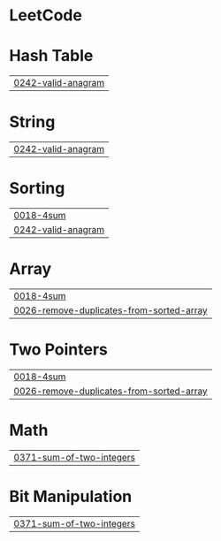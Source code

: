 # LeetCode


# Hash Table
|  |
| ------- |
| [0242-valid-anagram](https://github.com/sk-0507/LeetCode/tree/master/0242-valid-anagram) |
# String
|  |
| ------- |
| [0242-valid-anagram](https://github.com/sk-0507/LeetCode/tree/master/0242-valid-anagram) |
# Sorting
|  |
| ------- |
| [0018-4sum](https://github.com/sk-0507/LeetCode/tree/master/0018-4sum) |
| [0242-valid-anagram](https://github.com/sk-0507/LeetCode/tree/master/0242-valid-anagram) |
# Array
|  |
| ------- |
| [0018-4sum](https://github.com/sk-0507/LeetCode/tree/master/0018-4sum) |
| [0026-remove-duplicates-from-sorted-array](https://github.com/sk-0507/LeetCode/tree/master/0026-remove-duplicates-from-sorted-array) |
# Two Pointers
|  |
| ------- |
| [0018-4sum](https://github.com/sk-0507/LeetCode/tree/master/0018-4sum) |
| [0026-remove-duplicates-from-sorted-array](https://github.com/sk-0507/LeetCode/tree/master/0026-remove-duplicates-from-sorted-array) |
# Math
|  |
| ------- |
| [0371-sum-of-two-integers](https://github.com/sk-0507/LeetCode/tree/master/0371-sum-of-two-integers) |
# Bit Manipulation
|  |
| ------- |
| [0371-sum-of-two-integers](https://github.com/sk-0507/LeetCode/tree/master/0371-sum-of-two-integers) |